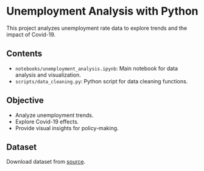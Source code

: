 # Unemployment Analysis with Python

This project analyzes unemployment rate data to explore trends and the impact of Covid-19.

## Contents

- `notebooks/unemployment_analysis.ipynb`: Main notebook for data analysis and visualization.
- `scripts/data_cleaning.py`: Python script for data cleaning functions.

## Objective

- Analyze unemployment trends.
- Explore Covid-19 effects.
- Provide visual insights for policy-making.

## Dataset

Download dataset from [source](https://example.com).
